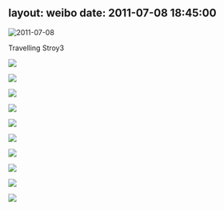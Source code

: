layout: weibo
date: 2011-07-08 18:45:00
---
<meta name="referrer" content="no-referrer" />

<img src="/images/renren.ico" style="float: left;"/> 2011-07-08

Travelling Stroy3

![](https://pt-starimg.didistatic.com/static/starimg/img/PWqs67uVqv1626782546899.jpg)

![](https://pt-starimg.didistatic.com/static/starimg/img/PWqs67uVqv1626782546899.jpg)

![](https://pt-starimg.didistatic.com/static/starimg/img/Mzjfcmvek01626782544432.jpg)

![](https://pt-starimg.didistatic.com/static/starimg/img/MsI5Qf5rvu1626789633182.jpg)

![](https://pt-starimg.didistatic.com/static/starimg/img/ofE2y8Lj4O1626782531027.jpg)

![](https://pt-starimg.didistatic.com/static/starimg/img/YDRmLCVpKq1626782532158.jpg)

![](https://pt-starimg.didistatic.com/static/starimg/img/CHoWzHlhDb1626782534721.jpg)

![](https://pt-starimg.didistatic.com/static/starimg/img/TYOrLeLzVy1626782532645.jpg)

![](https://pt-starimg.didistatic.com/static/starimg/img/ZHMDnKgE0V1626782526198.jpg)

![](https://pt-starimg.didistatic.com/static/starimg/img/B45oZwsNCU1626782521327.jpg)
